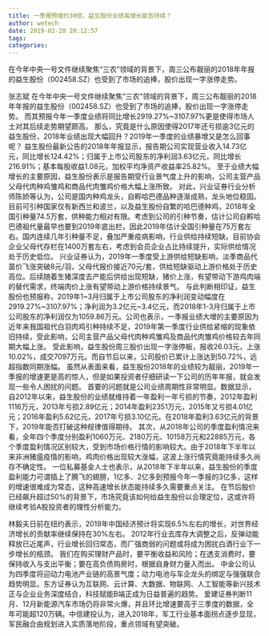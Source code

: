 ```yaml
---
title: 一季报预增约30倍，益生股份业绩高增长能否持续？
author: wetech
date: 2019-02-20 20:12:57
tags: 
categories: 
---
```

在今年中央一号文件继续聚焦“三农”领域的背景下，周三公布靓丽的2018年年报的益生股份（002458.SZ）也受到了市场的追捧，股价出现一字涨停走势。
<!-- more -->
张志斌
在今年中央一号文件继续聚焦“三农”领域的背景下，周三公布靓丽的2018年年报的益生股份（002458.SZ）也受到了市场的追捧，股价出现一字涨停走势。
而其预报今年一季度业绩将同比增长2919.27%~3107.97%更是使得市场人士对其后续走势期望颇高。
那么，究竟是什么原因使得2017年还亏损逾3亿元的益生股份，2018年业绩出现大幅回升？2019年一季度的业绩暴增又是怎么回事呢？
益生股份最新公告的2018年年报显示，报告期公司实现营业收入14.73亿元，同比增长124.42%；归属于上市公司股东的净利润3.63亿元，同比增长216.91%；基本每股收益1.08元，加权平均净资产收益率25.82%。
至于业绩大幅增长的主要原因，益生股份表示是报告期受行业景气度上升的影响，公司主营产品父母代肉种鸡雏鸡和商品代肉雏鸡价格大幅上涨所致。
对此，兴业证券行业分析师陈娇等认为，公司是国内种鸡龙头，自孵哈巴德品种逐渐成熟，龙头地位稳固。目前可引种国家仅有新西兰和波兰，以及益生股份自繁的哈巴德种鸡，2018年全国引种量74.5万套，供种能力相对有限。考虑到公司的引种节奏，估计公司自孵哈巴德祖代量最早也要到2019年底出栏，因此2019年估计全国引种量在75万套左右。国内连续几年引种量不足，叠加严重疫病影响，行业供给持续短缺。目前协会企业父母代存栏在1400万套左右，考虑到会员企业占比持续提升，实际供给情况处于历史低位。
兴业证券认为，2019年一季度受上游供给短缺影响，淡季商品代苗价飞涨突破8元/羽，父母代报价接近70元/套，供给短缺驱动上游价格处于历史高位。后续随着生猪深度去产能后供给出现短缺，猪价上涨，有望带动下游鸡肉端的替代需求，终端肉价上涨有望带动上游价格持续景气。
与此判断相印证，益生股份也预报称，2019年1~3月归属于上市公司股东的净利润变动幅度在2919.27%~3107.97%；净利润为3.2亿元~3.4亿元，而2018年1-3月归属于上市公司股东的净利润仅为1059.86万元。公司也表示，一季报业绩大增的主要原因为近年来我国祖代白羽肉鸡引种持续不足，2019年第一季度行业供给紧缩的现象依旧持续，受此影响，公司主营产品父母代肉种鸡雏鸡及商品代肉雏鸡价格较去年同期大幅上涨。
受此影响，益生股份周三股价出现一字涨停板，报收26.03元，上涨10.02%，成交7097万元。而自节后以来，公司股价已累计上涨达到50.72%，远超指数同期涨幅。
虽然从表面来看，益生股份2018年的业绩较为靓丽，2019年一季报的增速更是高的惊人，但是如果投资者仔细研读一下公司的历年年报，就会发现一些令人困扰的问题。
首要的问题就是公司业绩周期性非常明显。数据显示，自2012年以来，益生股份的业绩就维持着一年盈利一年亏损的节奏，2012年盈利1116万元，2013年亏损2.89亿元；2014年盈利2351万元，2015年又亏损4.01亿元；2016年盈利5.62亿元，2017年亏损3.10亿元。在2018年盈利3.63亿元的背景下，2019年能否打破这种规律值得期待。
其次，从2018年公司的季度盈利情况来看，全年四个季度分别盈利1060万元、2180万元、10158万元和22885万元，各个季度盈利情况区别较大，受到市场价格行情的影响较大。由于2018年下半年以来非洲猪瘟疫情的影响，鸡肉价格出现较大涨幅，这波上涨行情究竟能持续多久尚存不确定性。
一位私募基金人士也表示，从2018年下半年以来，益生股份的季度盈利能力可谓插上了腾飞的翅膀，1亿多、2亿多到预报今年一季报的3亿多，这样的增速很难成为常态，这种高速增长状态能持续多久需要重点关注。
在节后股价已经飙升超过50%的背景下，市场究竟该如何给益生股份以合理定位，这或许将继续考验A股投资者的理性分析能力。
 
 
林毅夫日前在纽约表示，2019年中国经济预计将实现6.5%左右的增长，对世界经济增长的贡献率继续保持在30%左右。
2012年行业去库存大调整之后，反弹动能释放已近尾声，行业增长回归常态，而厂强商弱的问题或将成为困扰白酒行业下一步增长的瓶颈。
我们在购买理财产品时，要平衡收益和风险；在透支消费时，要保持收入与支出平衡；要在高负债购房时，根据自身财力量入而出。
中金公司认为四季度将迎动力电池产业链的高景气度；动力电池与车企龙头的绑定与强强联合趋势明显。东方证券认为互联网、云计算、大数据、物联网、人工智能等新兴技术正与企业业务深度结合，科技赋能B端正成为日益普遍的趋势。
爱建证券判断11月、12月新能源汽车市场仍将非常火爆，并且环比增速要高于三季度的数据，全年可能超120万辆。中信建投认为，进入2018年，军工行业基本面拐点逐步显现，军民融合由规划进入实质落地阶段，重点领域有望突破。
